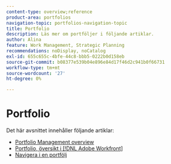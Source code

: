 ```yaml
---
content-type: overview;reference
product-area: portfolios
navigation-topic: portfolios-navigation-topic
title: Portfolio
description: Läs mer om portföljer i följande artiklar.
author: Alina
feature: Work Management, Strategic Planning
recommendations: noDisplay, noCatalog
exl-id: 655c655c-4bfe-44c8-bbb5-0222b0d158eb
source-git-commit: b08377e539b04e896e84d17f46d2c941b0f66731
workflow-type: tm+mt
source-wordcount: '27'
ht-degree: 0%

---
```


# Portfolio

Det här avsnittet innehåller följande artiklar:

* [Portfolio Management overview](../../../manage-work/portfolios/portfolios-overview/portfolio-managament-overview.md)
* [Portfolio, översikt i [!DNL Adobe Workfront]](../../../manage-work/portfolios/portfolios-overview/portfolio-overview.md)
* [Navigera i en portfölj](../../../manage-work/portfolios/portfolios-overview/navigate-within-portfolio.md)



